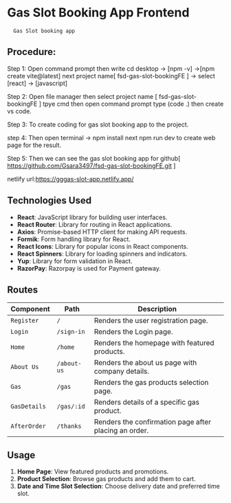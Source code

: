 # Gas Slot Booking App Frontend

      Gas Slot booking app 

## Procedure:

Step 1: Open command prompt then write cd desktop -> [npm -v] ->[npm create vite@latest] next project name[ fsd-gas-slot-bookingFE ] -> select [react] -> [javascript]

Step 2: Open file manager then select project name [ fsd-gas-slot-bookingFE ] tpye cmd then open command prompt type (code .) then create vs code.

Step 3: To create coding for gas slot booking app to the project.

step 4: Then open terminal -> npm install next npm run dev to create web page for the result.

Step 5: Then we can see the gas slot booking app for github[ https://github.com/Gsara3497/fsd-gas-slot-bookingFE.git ]

netlify url:https://gggas-slot-app.netlify.app/

## Technologies Used

- **React**: JavaScript library for building user interfaces.
- **React Router**: Library for routing in React applications.
- **Axios**: Promise-based HTTP client for making API requests.
- **Formik**: Form handling library for React.
- **React Icons**: Library for popular icons in React components.
- **React Spinners**: Library for loading spinners and indicators.
- **Yup**: Library for form validation in React.
- **RazorPay**: Razorpay is used for Payment gateway.

## Routes

| **Component** | **Path**    | **Description**                                       |
| ------------- | ----------- | ----------------------------------------------------- |
| `Register`    | `/`         | Renders the user registration page.                   |
| `Login`       | `/sign-in`  | Renders the Login page.                               |
| `Home`        | `/home`     | Renders the homepage with featured products.          |
| `About Us`    | `/about-us` | Renders the about us page with company details.       |
| `Gas`         | `/gas`      | Renders the gas products selection page.              |
| `GasDetails`  | `/gas/:id`  | Renders details of a specific gas product.            |
| `AfterOrder`  | `/thanks`   | Renders the confirmation page after placing an order. |

## Usage

1. **Home Page**: View featured products and promotions.
2. **Product Selection**: Browse gas products and add them to cart.
3. **Date and Time Slot Selection**: Choose delivery date and preferred time slot.
